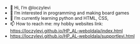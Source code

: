 - 👋 Hi, I’m @loczylevi
- 👀 I’m interested in programming and making board games
- 🌱 I’m currently learning python and HTML, CSS, 
- 📫 How to reach me: my hobby websites link: https://loczylevi.github.io/HP_AL-weboldala/index.html
- https://loczylevi.github.io/HP_AL-weboldala/supportlevi.html

<!---
loczylevi/loczylevi is a ✨ special ✨ repository because its `README.md` (this file) appears on your GitHub profile.
You can click the Preview link to take a look at your changes.
--->
